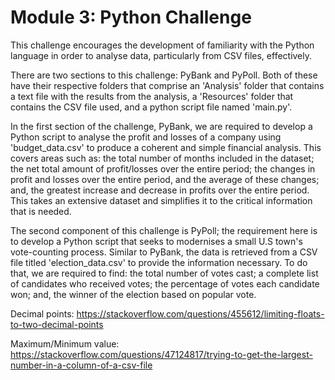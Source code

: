 # Module 3: Python Challenge

This challenge encourages the development of familiarity with the Python language in order to analyse data, particularly from CSV files, effectively. 

There are two sections to this challenge: PyBank and PyPoll. Both of these have their respective folders that comprise an 'Analysis' folder that contains a text file with the results from the analysis, a 'Resources' folder that contains the CSV file used, and a python script file named 'main.py'. 

In the first section of the challenge, PyBank, we are required to develop a Python script to analyse the profit and losses of a company using 'budget_data.csv' to produce a coherent and simple financial analysis. This covers areas such as: the total number of months included in the dataset; the net total amount of profit/losses over the entire period; the changes in profit and losses over the entire period, and the average of these changes; and, the greatest increase and decrease in profits over the entire period. This takes an extensive dataset and simplifies it to the critical information that is needed. 

The second component of this challenge is PyPoll; the requirement here is to develop a Python script that seeks to modernises a small U.S town's vote-counting process. Similar to PyBank, the data is retrieved from a CSV file titled 'election_data.csv' to provide the information necessary. To do that, we are required to find: the total number of votes cast; a complete list of candidates who received votes; the percentage of votes each candidate won; and, the winner of the election based on popular vote. 

Decimal points: https://stackoverflow.com/questions/455612/limiting-floats-to-two-decimal-points 

Maximum/Minimum value: https://stackoverflow.com/questions/47124817/trying-to-get-the-largest-number-in-a-column-of-a-csv-file